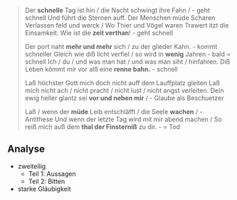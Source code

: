 > Der **schnelle** Tag ist hin / die Nacht schwingt ihre Fahn / - geht schnell
> Und führt die Sternen auff. Der Menschen müde Scharen
> Verlassen feld und werck / Wo Thier und Vögel waren
> Trawert itzt die Einsamkeit. Wie ist die **zeit verthan**! - geht schnell
> 
> Der port naht **mehr und mehr** sich / zu der glieder Kahn. -  kommt schneller
> Gleich wie diß licht verfiel / so wird in **wenig** Jahren - bald = schnell
> Ich / du / und was man hat / und was man siht / hinfahren.
> Diß Leben kömmt mir vor alß eine **renne bahn.** - schnell
> 
> 
> Laß höchster Gott mich doch nicht auff dem Lauffplatz gleiten
> Laß mich nicht ach / nicht pracht / nicht lust / nicht angst verleiten.
> Dein ewig heller glantz sei **vor und neben mir** / - Glaube als Beschuetzer
> 
> Laß / wenn der **müde** Leib entschläfft / die Seele **wachen** / - Antithese
> Und wenn der letzte Tag wird mit mir abend machen /
> So reiß mich auß dem **thal der Finsterniß** zu dir. - = Tod

## Analyse

- zweiteilig
	- Teil 1: Aussagen
	- Teil 2: Bitten
- starke Gläubigkeit


